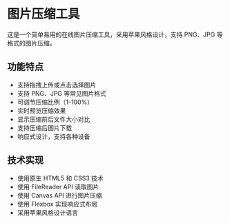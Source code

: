 # 图片压缩工具

这是一个简单易用的在线图片压缩工具，采用苹果风格设计，支持 PNG、JPG 等格式的图片压缩。

## 功能特点

- 支持拖拽上传或点击选择图片
- 支持 PNG、JPG 等常见图片格式
- 可调节压缩比例（1-100%）
- 实时预览压缩效果
- 显示压缩前后文件大小对比
- 支持压缩后图片下载
- 响应式设计，支持各种设备

## 技术实现

- 使用原生 HTML5 和 CSS3 技术
- 使用 FileReader API 读取图片
- 使用 Canvas API 进行图片压缩
- 使用 Flexbox 实现响应式布局
- 采用苹果风格设计语言 